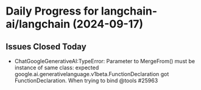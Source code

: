 # Daily Progress for langchain-ai/langchain (2024-09-17)


## Issues Closed Today
- ChatGoogleGenerativeAI:TypeError: Parameter to MergeFrom() must be instance of same class: expected google.ai.generativelanguage.v1beta.FunctionDeclaration got FunctionDeclaration. When trying to bind @tools #25963
